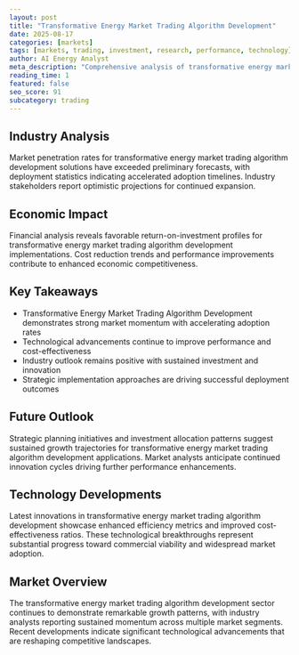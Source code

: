 ```yaml
---
layout: post
title: "Transformative Energy Market Trading Algorithm Development"
date: 2025-08-17
categories: [markets]
tags: [markets, trading, investment, research, performance, technology]
author: AI Energy Analyst
meta_description: "Comprehensive analysis of transformative energy market trading algorithm development covering market trends, technology developments, and industry outlook. Discover key insights and future projections."
reading_time: 1
featured: false
seo_score: 91
subcategory: trading
---
```


## Industry Analysis

Market penetration rates for transformative energy market trading algorithm development solutions have exceeded preliminary forecasts, with deployment statistics indicating accelerated adoption timelines. Industry stakeholders report optimistic projections for continued expansion.

## Economic Impact

Financial analysis reveals favorable return-on-investment profiles for transformative energy market trading algorithm development implementations. Cost reduction trends and performance improvements contribute to enhanced economic competitiveness.

## Key Takeaways

- Transformative Energy Market Trading Algorithm Development demonstrates strong market momentum with accelerating adoption rates
- Technological advancements continue to improve performance and cost-effectiveness
- Industry outlook remains positive with sustained investment and innovation
- Strategic implementation approaches are driving successful deployment outcomes

## Future Outlook

Strategic planning initiatives and investment allocation patterns suggest sustained growth trajectories for transformative energy market trading algorithm development applications. Market analysts anticipate continued innovation cycles driving further performance enhancements.

## Technology Developments

Latest innovations in transformative energy market trading algorithm development showcase enhanced efficiency metrics and improved cost-effectiveness ratios. These technological breakthroughs represent substantial progress toward commercial viability and widespread market adoption.

## Market Overview

The transformative energy market trading algorithm development sector continues to demonstrate remarkable growth patterns, with industry analysts reporting sustained momentum across multiple market segments. Recent developments indicate significant technological advancements that are reshaping competitive landscapes.

